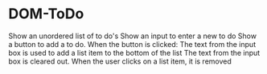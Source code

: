 # DOM-ToDo
Show an unordered list of to do's  Show an input to enter a new to do  Show a button to add a to  do. When the button is clicked:  The text from the input box is used to add a list item to the bottom of the list  The text from the input box is cleared out. When the user clicks on a list item, it is removed
